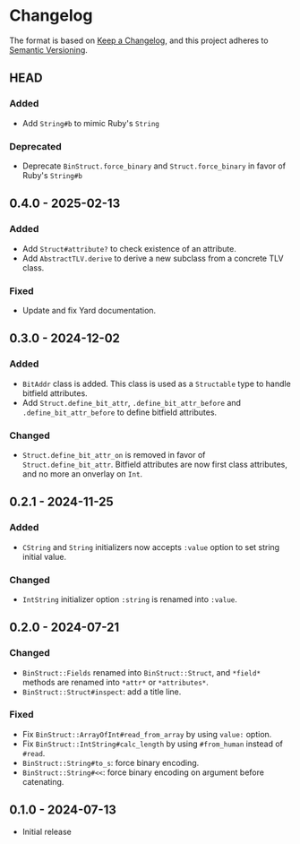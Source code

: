 # Changelog

The format is based on [Keep a Changelog](https://keepachangelog.com/en/1.1.0/),
and this project adheres to [Semantic Versioning](https://semver.org/spec/v2.0.0.html).

## HEAD

### Added

- Add `String#b` to mimic Ruby's `String`

### Deprecated

- Deprecate `BinStruct.force_binary` and `Struct.force_binary` in favor of Ruby's `String#b`

## 0.4.0 - 2025-02-13

### Added

- Add `Struct#attribute?` to check existence of an attribute.
- Add `AbstractTLV.derive` to derive a new subclass from a concrete TLV class.

### Fixed

- Update and fix Yard documentation.

## 0.3.0 - 2024-12-02

### Added

- `BitAddr` class is added. This class is used as a `Structable` type to handle bitfield attributes.
- Add `Struct.define_bit_attr`, `.define_bit_attr_before` and `.define_bit_attr_before` to define bitfield attributes.

### Changed

- `Struct.define_bit_attr_on` is removed in favor of `Struct.define_bit_attr`. Bitfield attributes are now first class attributes, and no more an onverlay on `Int`.

## 0.2.1 - 2024-11-25

### Added

- `CString` and `String` initializers now accepts `:value` option to set string initial value.

### Changed

- `IntString` initializer option `:string` is renamed into `:value`.

## 0.2.0 - 2024-07-21

### Changed

- `BinStruct::Fields` renamed into `BinStruct::Struct`, and `*field*` methods are renamed into `*attr*` or `*attributes*`.
- `BinStruct::Struct#inspect`: add a title line.

### Fixed

- Fix `BinStruct::ArrayOfInt#read_from_array` by using `value:` option.
- Fix `BinStruct::IntString#calc_length` by using `#from_human` instead of `#read`.
- `BinStruct::String#to_s`: force binary encoding.
- `BinStruct::String#<<`: force binary encoding on argument before catenating.

## 0.1.0 - 2024-07-13

- Initial release
